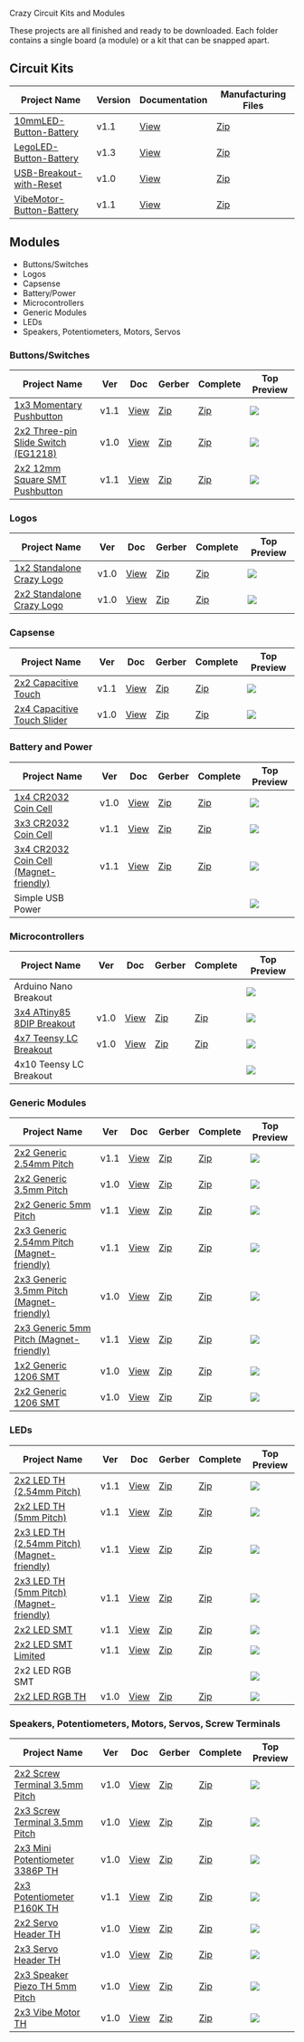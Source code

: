 Crazy Circuit Kits and Modules

These projects are all finished and ready to be downloaded. Each folder contains a single board (a module) or a kit that can be snapped apart. 

## Circuit Kits

|Project Name|Version|Documentation|Manufacturing Files|
|------------|-------|-------------|-------------------|
|<a href="https://github.com/wickerbox/Crazy-Circuits/tree/master/Circuit-Kits/Circuit-Kits/10mmLED-Button-Battery">10mmLED-Button-Battery</a>|v1.1|<a href="https://github.com/wickerbox/Crazy-Circuits/blob/master/Circuit-Kits/Circuit-Kits/10mmLED-Button-Battery/10mmLED-Button-Battery-v1.1.pdf">View</a>|<a href="https://github.com/wickerbox/Crazy-Circuits/raw/master/Circuit-Kits/Circuit-Kits/10mmLED-Button-Battery/10mmLED-Button-Battery-v1.1.zip">Zip</a>|
|<a href="https://github.com/wickerbox/Crazy-Circuits/tree/master/Circuit-Kits/Circuit-Kits/LegoLED-Button-Battery">LegoLED-Button-Battery</a>|v1.3|<a href="https://github.com/wickerbox/Crazy-Circuits/blob/master/Circuit-Kits/Circuit-Kits/LegoLED-Button-Battery/LegoLED-Button-Battery-v1.3.pdf">View</a>|<a href="https://github.com/wickerbox/Crazy-Circuits/raw/master/Circuit-Kits/Circuit-Kits/LegoLED-Button-Battery/LegoLED-Button-Battery-v1.3.zip">Zip</a>|
|<a href="https://github.com/wickerbox/Crazy-Circuits/tree/master/Circuit-Kits/Circuit-Kits/USB-Breakout-with-Reset">USB-Breakout-with-Reset</a>|v1.0|<a href="https://github.com/wickerbox/Crazy-Circuits/blob/master/Circuit-Kits/Circuit-Kits/USB-Breakout-with-Reset/USB-Breakout-with-Reset-v1.0.pdf">View</a>|<a href="https://github.com/wickerbox/Crazy-Circuits/raw/master/Circuit-Kits/Circuit-Kits/USB-Breakout-with-Reset/USB-Breakout-with-Reset-v1.0.zip">Zip</a>|
|<a href="https://github.com/wickerbox/Crazy-Circuits/tree/master/Circuit-Kits/Circuit-Kits/VibeMotor-Button-Battery">VibeMotor-Button-Battery</a>|v1.1|<a href="https://github.com/wickerbox/Crazy-Circuits/blob/master/Circuit-Kits/Circuit-Kits/VibeMotor-Button-Battery/VibeMotor-Button-Battery-v1.1.pdf">View</a>|<a href="https://github.com/wickerbox/Crazy-Circuits/raw/master/Circuit-Kits/Circuit-Kits/VibeMotor-Button-Battery/VibeMotor-Button-Battery-v1.1.zip">Zip</a>|

## Modules

- Buttons/Switches
- Logos
- Capsense
- Battery/Power
- Microcontrollers
- Generic Modules
- LEDs
- Speakers, Potentiometers, Motors, Servos

### Buttons/Switches 

|Project Name|Ver|Doc|Gerber|Complete|Top Preview|
|------------|---|---|------|--------|-----------|
|<a href="https://github.com/wickerbox/Crazy-Circuits/tree/master/Circuit-Kits/Modules/1x3-Button-Momentary">1x3 Momentary Pushbutton</a>|v1.1|<a href="https://github.com/wickerbox/Crazy-Circuits/blob/master/Circuit-Kits/Modules/1x3-Button-Momentary/1x3-Button-Momentary-v1.1.pdf">View</a>|<a href="https://github.com/wickerbox/Crazy-Circuits/blob/master/Circuit-Kits/Modules/1x3-Button-Momentary/gerbers/1x3-Button-Momentary-v1.1-gerbers.zip?raw=true">Zip</a>|<a href="https://github.com/wickerbox/Crazy-Circuits/blob/master/Circuit-Kits/Modules/1x3-Button-Momentary/1x3-Button-Momentary-v1.1.zip?raw=true">Zip</a>|<img src="https://github.com/wickerbox/Crazy-Circuits/blob/master/Circuit-Kits/Modules/1x3-Button-Momentary/thumb.png">|
|<a href="https://github.com/wickerbox/Crazy-Circuits/tree/master/Circuit-Kits/Modules/2x2-Switch-Slide">2x2 Three-pin Slide Switch (EG1218)</a>|v1.0|<a href="https://github.com/wickerbox/Crazy-Circuits/blob/master/Circuit-Kits/Modules/2x2-Switch-Slide/2x2-Switch-Slide-v1.0.pdf">View</a>|<a href="https://github.com/wickerbox/Crazy-Circuits/blob/master/Circuit-Kits/Modules/2x2-Switch-Slide/gerbers/2x2-Switch-Slide-v1.0-gerbers.zip?raw=true">Zip</a>|<a href="https://github.com/wickerbox/Crazy-Circuits/blob/master/Circuit-Kits/Modules/2x2-Switch-Slide/2x2-Switch-Slide-v1.0.zip?raw=true">Zip</a>|<img src="https://github.com/wickerbox/Crazy-Circuits/blob/master/Circuit-Kits/Modules/2x2-Switch-Slide/thumb.png">|
|<a href="https://github.com/wickerbox/Crazy-Circuits/tree/master/Circuit-Kits/Modules/2x2-12mm-Square-SMT-Pushbutton">2x2 12mm Square SMT Pushbutton</a>|v1.1|<a href="https://github.com/wickerbox/Crazy-Circuits/blob/master/Circuit-Kits/Modules/2x2-12mm-Square-SMT-Pushbutton/2x2-12mm-Square-SMT-Pushbutton-v1.1.pdf">View</a>|<a href="https://github.com/wickerbox/Crazy-Circuits/raw/master/Circuit-Kits/Modules/2x2-12mm-Square-SMT-Pushbutton/gerbers/2x2-12mm-Square-SMT-Pushbutton-v1.1-gerbers.zip">Zip</a>|<a href="https://github.com/wickerbox/Crazy-Circuits/blob/master/Circuit-Kits/Modules/2x2-12mm-Square-SMT-Pushbutton/2x2-12mm-Square-SMT-Pushbutton-v1.1.zip?raw=true">Zip</a>|<img src="https://github.com/wickerbox/Crazy-Circuits/blob/master/Circuit-Kits/Modules/2x2-12mm-Square-SMT-Pushbutton/thumb.png"> 

### Logos

|Project Name|Ver|Doc|Gerber|Complete|Top Preview|
|------------|---|---|------|--------|-----------|
|<a href="https://github.com/wickerbox/Crazy-Circuits/tree/master/Circuit-Kits/Modules/1x2-Logo-Crazy-Circuits">1x2 Standalone Crazy Logo</a>|v1.0|<a href="https://github.com/wickerbox/Crazy-Circuits/blob/master/Circuit-Kits/Modules/1x2-Logo-Crazy-Circuits/1x2-Logo-Crazy-Circuits-v1.0.pdf">View</a>|<a href="https://github.com/wickerbox/Crazy-Circuits/raw/master/Circuit-Kits/Modules/1x2-Logo-Crazy-Circuits/gerbers/1x2-Logo-Crazy-Circuits-v1.0-gerbers.zip">Zip</a>|<a href="https://github.com/wickerbox/Crazy-Circuits/blob/master/Circuit-Kits/Modules/1x2-Logo-Crazy-Circuits/1x2-Logo-Crazy-Circuits-v1.0.zip?raw=true">Zip</a>|<img src="https://github.com/wickerbox/Crazy-Circuits/blob/master/Circuit-Kits/Modules/1x2-Logo-Crazy-Circuits/thumb.png"> 
|<a href="https://github.com/wickerbox/Crazy-Circuits/tree/master/Circuit-Kits/Modules/2x2-Logo-Crazy-Circuits">2x2 Standalone Crazy Logo</a>|v1.0|<a href="https://github.com/wickerbox/Crazy-Circuits/blob/master/Circuit-Kits/Modules/2x2-Logo-Crazy-Circuits/2x2-Logo-Crazy-Circuits-v1.0.pdf">View</a>|<a href="https://github.com/wickerbox/Crazy-Circuits/raw/master/Circuit-Kits/Modules/2x2-Logo-Crazy-Circuits/gerbers/2x2-Logo-Crazy-Circuits-v1.0-gerbers.zip">Zip</a>|<a href="https://github.com/wickerbox/Crazy-Circuits/blob/master/Circuit-Kits/Modules/2x2-Logo-Crazy-Circuits/2x2-Logo-Crazy-Circuits-v1.0.zip?raw=true">Zip</a>|<img src="https://github.com/wickerbox/Crazy-Circuits/blob/master/Circuit-Kits/Modules/2x2-Logo-Crazy-Circuits/thumb.png">|

### Capsense

|Project Name|Ver|Doc|Gerber|Complete|Top Preview|
|------------|---|---|------|--------|-----------|
|<a href="https://github.com/wickerbox/Crazy-Circuits/tree/master/Circuit-Kits/Modules/2x2-Cap-Touch">2x2 Capacitive Touch</a>|v1.1|<a href="https://github.com/wickerbox/Crazy-Circuits/blob/master/Circuit-Kits/Modules/2x2-Cap-Touch/2x2-Cap-Touch-v1.1.pdf">View</a>|<a href="https://github.com/wickerbox/Crazy-Circuits/raw/master/Circuit-Kits/Modules/2x2-Cap-Touch/gerbers/2x2-Cap-Touch-v1.1-gerbers.zip">Zip</a>|<a href="https://github.com/wickerbox/Crazy-Circuits/blob/master/Circuit-Kits/Modules/2x2-Cap-Touch/2x2-Cap-Touch-v1.1.zip?raw=true">Zip</a>|<img src="https://github.com/wickerbox/Crazy-Circuits/blob/master/Circuit-Kits/Modules/2x2-Cap-Touch/thumb.png">|
|<a href="https://github.com/wickerbox/Crazy-Circuits/tree/master/Circuit-Kits/Modules/2x4-Cap-Touch-Slider">2x4 Capacitive Touch Slider</a>|v1.0|<a href="https://github.com/wickerbox/Crazy-Circuits/blob/master/Circuit-Kits/Modules/2x4-Cap-Touch-Slider/2x4-Cap-Touch-Slider-v1.0.pdf">View</a>|<a href="https://github.com/wickerbox/Crazy-Circuits/raw/master/Circuit-Kits/Modules/2x4-Cap-Touch-Slider/gerbers/2x4-Cap-Touch-Slider-v1.0-gerbers.zip">Zip</a>|<a href="https://github.com/wickerbox/Crazy-Circuits/blob/master/Circuit-Kits/Modules/2x4-Cap-Touch-Slider/2x4-Cap-Touch-Slider-v1.0.zip?raw=true">Zip</a>|<img src="https://github.com/wickerbox/Crazy-Circuits/blob/master/Circuit-Kits/Modules/2x4-Cap-Touch-Slider/thumb.png">|

### Battery and Power 

|Project Name|Ver|Doc|Gerber|Complete|Top Preview|
|------------|---|---|------|--------|-----------|
|<a href="https://github.com/wickerbox/Crazy-Circuits/tree/master/Circuit-Kits/Modules/1x4-CR2032">1x4 CR2032 Coin Cell</a>|v1.0|<a href="https://github.com/wickerbox/Crazy-Circuits/blob/master/Circuit-Kits/Modules/1x4-CR2032/1x4-CR2032-v1.0.pdf">View</a>|<a href="https://github.com/wickerbox/Crazy-Circuits/blob/master/Circuit-Kits/Modules/1x4-CR2032/1x4-CR2032-v1.0-gerbers.zip?raw=true">Zip</a>|<a href="https://github.com/wickerbox/Crazy-Circuits/blob/master/Circuit-Kits/Modules/1x4-CR2032/1x4-CR2032-v1.0.zip?raw=true">Zip</a>|<img src="https://github.com/wickerbox/Crazy-Circuits/blob/master/Circuit-Kits/Modules/1x4-CR2032/thumb.png?raw=true">|
|<a href="https://github.com/wickerbox/Crazy-Circuits/tree/master/Circuit-Kits/Modules/3x3-CR2032-Coin-Cell">3x3 CR2032 Coin Cell</a>|v1.1|<a href="https://github.com/wickerbox/Crazy-Circuits/blob/master/Circuit-Kits/Modules/3x3-CR2032-Coin-Cell/3x3-CR2032-Coin-Cell-v1.1.pdf">View</a>|<a href="https://github.com/wickerbox/Crazy-Circuits/blob/master/Circuit-Kits/Modules/3x3-CR2032-Coin-Cell/3x3-CR2032-Coin-Cell-v1.1-gerbers.zip?raw=true">Zip</a>|<a href="https://github.com/wickerbox/Crazy-Circuits/blob/master/Circuit-Kits/Modules/3x3-CR2032-Coin-Cell/3x3-CR2032-Coin-Cell-v1.1.zip?raw=true">Zip</a>|<img src="https://github.com/wickerbox/Crazy-Circuits/blob/master/Circuit-Kits/Modules/3x3-CR2032-Coin-Cell/thumb.png?raw=true">|
|<a href="https://github.com/wickerbox/Crazy-Circuits/tree/master/Circuit-Kits/Modules/3x4-CR2032-Coin-Cell-Magnet">3x4 CR2032 Coin Cell (Magnet-friendly)</a>|v1.1|<a href="https://github.com/wickerbox/Crazy-Circuits/blob/master/Circuit-Kits/Modules/3x4-CR2032-Coin-Cell-Magnet/3x4-CR2032-Coin-Cell-Magnet-v1.1.pdf">View</a>|<a href="https://github.com/wickerbox/Crazy-Circuits/raw/master/Circuit-Kits/Modules/3x4-CR2032-Coin-Cell-Magnet/gerbers/3x4-CR2032-Coin-Cell-Magnet-v1.1-gerbers.zip">Zip</a>|<a href="https://github.com/wickerbox/Crazy-Circuits/blob/master/Circuit-Kits/Modules/3x4-CR2032-Coin-Cell-Magnet/3x4-CR2032-Coin-Cell-Magnet-v1.1.zip?raw=true">Zip</a>|<img src="https://github.com/wickerbox/Crazy-Circuits/blob/master/Circuit-Kits/Modules/3x4-CR2032-Coin-Cell-Magnet/thumb.png?raw=true">|
|Simple USB Power|||||<img src="https://github.com/wickerbox/Crazy-Circuits/blob/master/Circuit-Kits/test.png">|

### Microcontrollers

|Project Name|Ver|Doc|Gerber|Complete|Top Preview|
|------------|---|---|------|--------|-----------|
|Arduino Nano Breakout|||||<img src="https://github.com/wickerbox/Crazy-Circuits/blob/master/Circuit-Kits/test.png">|
|<a href="https://github.com/wickerbox/Crazy-Circuits/tree/master/Circuit-Kits/Modules/3x4-ATtiny85-8DIP-Breakout">3x4 ATtiny85 8DIP Breakout</a>|v1.0|<a href="https://github.com/wickerbox/Crazy-Circuits/blob/master/Circuit-Kits/Modules/3x4-ATtiny85-8DIP-Breakout/3x4-ATtiny85-8DIP-Breakout-v1.0.pdf">View</a>|<a href="https://github.com/wickerbox/Crazy-Circuits/blob/master/Circuit-Kits/Modules/3x4-ATtiny85-8DIP-Breakout/3x4-ATtiny85-8DIP-Breakout-v1.0-gerbers.zip?raw=true">Zip</a>|<a href="https://github.com/wickerbox/Crazy-Circuits/blob/master/Circuit-Kits/Modules/3x4-ATtiny85-8DIP-Breakout/3x4-ATtiny85-8DIP-Breakout-v1.0.zip?raw=true">Zip</a>|<img src="https://github.com/wickerbox/Crazy-Circuits/blob/master/Circuit-Kits/Modules/3x4-ATtiny85-8DIP-Breakout/thumb.png?raw=true">|
|<a href="https://github.com/wickerbox/Crazy-Circuits/tree/master/Circuit-Kits/Modules/4x7-Teensy-Breakout">4x7 Teensy LC Breakout</a>|v1.0|<a href="https://github.com/wickerbox/Crazy-Circuits/blob/master/Circuit-Kits/Modules/4x7-Teensy-Breakout/4x7-Teensy-Breakout-v1.0.pdf">View</a>|<a href="https://github.com/wickerbox/Crazy-Circuits/blob/master/Circuit-Kits/Modules/4x7-Teensy-Breakout/4x7-Teensy-Breakout-v1.0-gerbers.zip?raw=true">Zip</a>|<a href="https://github.com/wickerbox/Crazy-Circuits/blob/master/Circuit-Kits/Modules/4x7-Teensy-Breakout/4x7-Teensy-Breakout-v1.0.zip?raw=true">Zip</a>|<img src="https://github.com/wickerbox/Crazy-Circuits/blob/master/Circuit-Kits/Modules/4x7-Teensy-Breakout/thumb.png?raw=true">|
|4x10 Teensy LC Breakout|||||<img src="https://github.com/wickerbox/Crazy-Circuits/blob/master/Circuit-Kits/test.png">|

### Generic Modules 

|Project Name|Ver|Doc|Gerber|Complete|Top Preview|
|------------|---|---|------|--------|-----------|
|<a href="https://github.com/wickerbox/Crazy-Circuits/tree/master/Circuit-Kits/Modules/2x2-Generic-2.54mm-Pitch">2x2 Generic 2.54mm Pitch</a>|v1.1|<a href="https://github.com/wickerbox/Crazy-Circuits/blob/master/Circuit-Kits/Modules/2x2-Generic-2.54mm-Pitch/2x2-Generic-2.54mm-Pitch-v1.1.pdf">View</a>|<a href="https://github.com/wickerbox/Crazy-Circuits/blob/master/Circuit-Kits/Modules/2x2-Generic-2.54mm-Pitch/gerbers/2x2-Generic-2.54mm-Pitch-v1.1-gerbers.zip">Zip</a>|<a href="https://github.com/wickerbox/Crazy-Circuits/blob/master/Circuit-Kits/Modules/2x2-Generic-2.54mm-Pitch/2x2-Generic-2.54mm-Pitch-v1.1.zip?raw=true">Zip</a>|<img src="https://github.com/wickerbox/Crazy-Circuits/blob/master/Circuit-Kits/Modules/2x2-Generic-2.54mm-Pitch/thumb.png">|
|<a href="https://github.com/wickerbox/Crazy-Circuits/tree/master/Circuit-Kits/Modules/2x2-Generic-3.5mm-Pitch">2x2 Generic 3.5mm Pitch</a>|v1.0|<a href="https://github.com/wickerbox/Crazy-Circuits/blob/master/Circuit-Kits/Modules/2x2-Generic-3.5mm-Pitch/2x2-Generic-3.5mm-Pitch-v1.0.pdf">View</a>|<a href="https://github.com/wickerbox/Crazy-Circuits/raw/master/Circuit-Kits/Modules/2x2-Generic-3.5mm-Pitch/gerbers/2x2-Generic-3.5mm-Pitch-v1.0-gerbers.zip">Zip</a>|<a href="https://github.com/wickerbox/Crazy-Circuits/blob/master/Circuit-Kits/Modules/2x2-Generic-3.5mm-Pitch/2x2-Generic-3.5mm-Pitch-v1.0.zip?raw=true">Zip</a>|<img src="https://github.com/wickerbox/Crazy-Circuits/blob/master/Circuit-Kits/Modules/2x2-Generic-3.5mm-Pitch/thumb.png">|
|<a href="https://github.com/wickerbox/Crazy-Circuits/tree/master/Circuit-Kits/Modules/2x2-Generic-5mm-Pitch">2x2 Generic 5mm Pitch</a>|v1.1|<a href="https://github.com/wickerbox/Crazy-Circuits/blob/master/Circuit-Kits/Modules/2x2-Generic-5mm-Pitch/2x2-Generic-5mm-Pitch-v1.1.pdf">View</a>|<a href="https://github.com/wickerbox/Crazy-Circuits/blob/master/Circuit-Kits/Modules/2x2-Generic-5mm-Pitch/gerbers/2x2-Generic-5mm-Pitch-v1.1-gerbers.zip">Zip</a>|<a href="https://github.com/wickerbox/Crazy-Circuits/blob/master/Circuit-Kits/Modules/2x2-Generic-5mm-Pitch/2x2-Generic-5mm-Pitch-v1.1.zip?raw=true">Zip</a>|<img src="https://github.com/wickerbox/Crazy-Circuits/blob/master/Circuit-Kits/Modules/2x2-Generic-5mm-Pitch/thumb.png">|
|<a href="https://github.com/wickerbox/Crazy-Circuits/tree/master/Circuit-Kits/Modules/2x3-Generic-2.54mm-Pitch-Magnet">2x3 Generic 2.54mm Pitch (Magnet-friendly)</a>|v1.1|<a href="https://github.com/wickerbox/Crazy-Circuits/blob/master/Circuit-Kits/Modules/2x3-Generic-2.54mm-Pitch-Magnet/2x3-Generic-2.54mm-Pitch-Magnet-v1.1.pdf">View</a>|<a href="https://github.com/wickerbox/Crazy-Circuits/blob/master/Circuit-Kits/Modules/2x3-Generic-2.54mm-Pitch-Magnet/gerbers/2x3-Generic-2.54mm-Pitch-Magnet-v1.1-gerbers.zip">Zip</a>|<a href="https://github.com/wickerbox/Crazy-Circuits/blob/master/Circuit-Kits/Modules/2x3-Generic-2.54mm-Pitch-Magnet/2x3-Generic-2.54mm-Pitch-Magnet-v1.1.zip?raw=true">Zip</a>|<img src="https://github.com/wickerbox/Crazy-Circuits/blob/master/Circuit-Kits/Modules/2x3-Generic-2.54mm-Pitch-Magnet/thumb.png">|
|<a href="https://github.com/wickerbox/Crazy-Circuits/tree/master/Circuit-Kits/Modules/2x3-Generic-3.5mm-Pitch-Magnet">2x3 Generic 3.5mm Pitch (Magnet-friendly)</a>|v1.0|<a href="https://github.com/wickerbox/Crazy-Circuits/blob/master/Circuit-Kits/Modules/2x3-Generic-3.5mm-Pitch-Magnet/2x3-Generic-3.5mm-Pitch-Magnet-v1.0.pdf">View</a>|<a href="https://github.com/wickerbox/Crazy-Circuits/raw/master/Circuit-Kits/Modules/2x3-Generic-3.5mm-Pitch-Magnet/gerbers/2x3-Generic-3.5mm-Pitch-Magnet-v1.0-gerbers.zip">Zip</a>|<a href="https://github.com/wickerbox/Crazy-Circuits/blob/master/Circuit-Kits/Modules/2x3-Generic-3.5mm-Pitch-Magnet/2x3-Generic-3.5mm-Pitch-Magnet-v1.0.zip?raw=true">Zip</a>|<img src="https://github.com/wickerbox/Crazy-Circuits/blob/master/Circuit-Kits/Modules/2x3-Generic-3.5mm-Pitch-Magnet/thumb.png">|
|<a href="https://github.com/wickerbox/Crazy-Circuits/tree/master/Circuit-Kits/Modules/2x3-Generic-5mm-Pitch-Magnet">2x3 Generic 5mm Pitch (Magnet-friendly)</a>|v1.1|<a href="https://github.com/wickerbox/Crazy-Circuits/blob/master/Circuit-Kits/Modules/2x3-Generic-5mm-Pitch-Magnet/2x3-Generic-5mm-Pitch-Magnet-v1.1.pdf">View</a>|<a href="https://github.com/wickerbox/Crazy-Circuits/blob/master/Circuit-Kits/Modules/2x3-Generic-5mm-Pitch-Magnet/gerbers/2x3-Generic-5mm-Pitch-Magnet-v1.1-gerbers.zip">Zip</a>|<a href="https://github.com/wickerbox/Crazy-Circuits/blob/master/Circuit-Kits/Modules/2x3-Generic-5mm-Pitch-Magnet/2x3-Generic-5mm-Pitch-Magnet-v1.1.zip?raw=true">Zip</a>|<img src="https://github.com/wickerbox/Crazy-Circuits/blob/master/Circuit-Kits/Modules/2x3-Generic-5mm-Pitch-Magnet/thumb.png">|
|<a href="https://github.com/wickerbox/Crazy-Circuits/tree/master/Circuit-Kits/Modules/1x2-Generic-1206-SMT">1x2 Generic 1206 SMT</a>|v1.0|<a href="https://github.com/wickerbox/Crazy-Circuits/blob/master/Circuit-Kits/Modules/1x2-Generic-1206-SMT/1x2-Generic-1206-SMT-v1.0.pdf">View</a>|<a href="https://github.com/wickerbox/Crazy-Circuits/blob/master/Circuit-Kits/Modules/1x2-Generic-1206-SMT/gerbers/1x2-Generic-1206-SMT-v1.0-gerbers.zip">Zip</a>|<a href="https://github.com/wickerbox/Crazy-Circuits/blob/master/Circuit-Kits/Modules/1x2-Generic-1206-SMT/1x2-Generic-1206-SMT-v1.0.zip?raw=true">Zip</a>|<img src="https://github.com/wickerbox/Crazy-Circuits/blob/master/Circuit-Kits/Modules/1x2-Generic-1206-SMT/thumb.png">|
|<a href="https://github.com/wickerbox/Crazy-Circuits/tree/master/Circuit-Kits/Modules/2x2-Generic-1206-SMT">2x2 Generic 1206 SMT</a>|v1.0|<a href="https://github.com/wickerbox/Crazy-Circuits/blob/master/Circuit-Kits/Modules/2x2-Generic-1206-SMT/2x2-Generic-1206-SMT-v1.0.pdf">View</a>|<a href="https://github.com/wickerbox/Crazy-Circuits/blob/master/Circuit-Kits/Modules/2x2-Generic-1206-SMT/gerbers/2x2-Generic-1206-SMT-v1.0-gerbers.zip">Zip</a>|<a href="https://github.com/wickerbox/Crazy-Circuits/blob/master/Circuit-Kits/Modules/2x2-Generic-1206-SMT/2x2-Generic-1206-SMT-v1.0.zip?raw=true">Zip</a>|<img src="https://github.com/wickerbox/Crazy-Circuits/blob/master/Circuit-Kits/Modules/2x2-Generic-1206-SMT/thumb.png">|

### LEDs

|Project Name|Ver|Doc|Gerber|Complete|Top Preview|
|------------|---|---|------|--------|-----------|
|<a href="https://github.com/wickerbox/Crazy-Circuits/tree/master/Circuit-Kits/Modules/2x2-LED-TH-2.54mm-Pitch">2x2 LED TH (2.54mm Pitch)</a>|v1.1|<a href="https://github.com/wickerbox/Crazy-Circuits/blob/master/Circuit-Kits/Modules/2x2-LED-TH-2.54mm-Pitch/2x2-LED-TH-2.54mm-Pitch-v1.1.pdf">View</a>|<a href="https://github.com/wickerbox/Crazy-Circuits/raw/master/Circuit-Kits/Modules/2x2-LED-TH-2.54mm-Pitch/gerbers/2x2-LED-TH-2.54mm-Pitch-v1.1-gerbers.zip">Zip</a>|<a href="https://github.com/wickerbox/Crazy-Circuits/raw/master/Circuit-Kits/Modules/2x2-LED-TH-2.54mm-Pitch/2x2-LED-TH-2.54mm-Pitch-v1.1.zip">Zip</a>|<img src="https://github.com/wickerbox/Crazy-Circuits/blob/master/Circuit-Kits/Modules/2x2-LED-TH-2.54mm-Pitch/thumb.png">|
|<a href="https://github.com/wickerbox/Crazy-Circuits/tree/master/Circuit-Kits/Modules/2x2-LED-TH-5mm-Pitch">2x2 LED TH (5mm Pitch)</a>|v1.1|<a href="https://github.com/wickerbox/Crazy-Circuits/blob/master/Circuit-Kits/Modules/2x2-LED-TH-5mm-Pitch/2x2-LED-TH-5mm-Pitch-v1.1.pdf">View</a>|<a href="https://github.com/wickerbox/Crazy-Circuits/raw/master/Circuit-Kits/Modules/2x2-LED-TH-5mm-Pitch/gerbers/2x2-LED-TH-5mm-Pitch-v1.1-gerbers.zip">Zip</a>|<a href="https://github.com/wickerbox/Crazy-Circuits/raw/master/Circuit-Kits/Modules/2x2-LED-TH-5mm-Pitch/2x2-LED-TH-5mm-Pitch-v1.1.zip">Zip</a>|<img src="https://github.com/wickerbox/Crazy-Circuits/blob/master/Circuit-Kits/Modules/2x2-LED-TH-5mm-Pitch/thumb.png">|
|<a href="https://github.com/wickerbox/Crazy-Circuits/tree/master/Circuit-Kits/Modules/2x3-LED-TH-2.54mm-Pitch-Magnet">2x3 LED TH (2.54mm Pitch) (Magnet-friendly)</a>|v1.1|<a href="https://github.com/wickerbox/Crazy-Circuits/blob/master/Circuit-Kits/Modules/2x3-LED-TH-2.54mm-Pitch-Magnet/2x3-LED-TH-2.54mm-Pitch-Magnet-v1.1.pdf">View</a>|<a href="https://github.com/wickerbox/Crazy-Circuits/raw/master/Circuit-Kits/Modules/2x3-LED-TH-2.54mm-Pitch-Magnet/gerbers/2x3-LED-TH-2.54mm-Pitch-Magnet-v1.1-gerbers.zip">Zip</a>|<a href="https://github.com/wickerbox/Crazy-Circuits/raw/master/Circuit-Kits/Modules/2x3-LED-TH-2.54mm-Pitch-Magnet/2x3-LED-TH-2.54mm-Pitch-Magnet-v1.1.zip">Zip</a>|<img src="https://github.com/wickerbox/Crazy-Circuits/blob/master/Circuit-Kits/Modules/2x3-LED-TH-2.54mm-Pitch-Magnet/thumb.png">|
|<a href="https://github.com/wickerbox/Crazy-Circuits/tree/master/Circuit-Kits/Modules/2x3-LED-TH-5mm-Pitch-Magnet">2x3 LED TH (5mm Pitch) (Magnet-friendly)</a>|v1.1|<a href="https://github.com/wickerbox/Crazy-Circuits/blob/master/Circuit-Kits/Modules/2x3-LED-TH-5mm-Pitch-Magnet/2x3-LED-TH-5mm-Pitch-Magnet-v1.1.pdf">View</a>|<a href="https://github.com/wickerbox/Crazy-Circuits/raw/master/Circuit-Kits/Modules/2x3-LED-TH-5mm-Pitch-Magnet/gerbers/2x3-LED-TH-5mm-Pitch-Magnet-v1.1-gerbers.zip">Zip</a>|<a href="https://github.com/wickerbox/Crazy-Circuits/raw/master/Circuit-Kits/Modules/2x3-LED-TH-5mm-Pitch-Magnet/2x3-LED-TH-5mm-Pitch-Magnet-v1.1.zip">Zip</a>|<img src="https://github.com/wickerbox/Crazy-Circuits/blob/master/Circuit-Kits/Modules/2x3-LED-TH-5mm-Pitch-Magnet/thumb.png">|
|<a href="https://github.com/wickerbox/Crazy-Circuits/tree/master/Circuit-Kits/Modules/2x2-LED-SMT">2x2 LED SMT</a>|v1.1|<a href="https://github.com/wickerbox/Crazy-Circuits/blob/master/Circuit-Kits/Modules/2x2-LED-SMT/2x2-LED-SMT-v1.1.pdf">View</a>|<a href="https://github.com/wickerbox/Crazy-Circuits/raw/master/Circuit-Kits/Modules/2x2-LED-SMT/gerbers/2x2-LED-SMT-v1.1-gerbers.zip">Zip</a>|<a href="https://github.com/wickerbox/Crazy-Circuits/raw/master/Circuit-Kits/Modules/2x2-LED-SMT/2x2-LED-SMT-v1.1.zip">Zip</a>|<img src="https://github.com/wickerbox/Crazy-Circuits/blob/master/Circuit-Kits/Modules/2x2-LED-SMT/thumb.png">|
|<a href="https://github.com/wickerbox/Crazy-Circuits/tree/master/Circuit-Kits/Modules/2x2-LED-SMT-LIMITED">2x2 LED SMT Limited</a>|v1.1|<a href="https://github.com/wickerbox/Crazy-Circuits/blob/master/Circuit-Kits/Modules/2x2-LED-SMT-LIMITED/2x2-LED-SMT-LIMITED-v1.1.pdf">View</a>|<a href="https://github.com/wickerbox/Crazy-Circuits/raw/master/Circuit-Kits/Modules/2x2-LED-SMT-LIMITED/gerbers/2x2-LED-SMT-LIMITED-v1.1-gerbers.zip">Zip</a>|<a href="https://github.com/wickerbox/Crazy-Circuits/raw/master/Circuit-Kits/Modules/2x2-LED-SMT-LIMITED/2x2-LED-SMT-LIMITED-v1.1.zip">Zip</a>|<img src="https://github.com/wickerbox/Crazy-Circuits/blob/master/Circuit-Kits/Modules/2x2-LED-SMT-LIMITED/thumb.png">|
|2x2 LED RGB SMT|||||<img src="https://github.com/wickerbox/Crazy-Circuits/blob/master/Circuit-Kits/test.png">|
|<a href="https://github.com/wickerbox/Crazy-Circuits/tree/master/Circuit-Kits/Modules/2x2-LED-RGB-TH-4PIN">2x2 LED RGB TH</a>|v1.0|<a href="https://github.com/wickerbox/Crazy-Circuits/blob/master/Circuit-Kits/Modules/2x2-LED-RGB-TH-4PIN/2x2-LED-RGB-TH-4PIN-v1.0.pdf">View</a>|<a href="https://github.com/wickerbox/Crazy-Circuits/raw/master/Circuit-Kits/Modules/2x2-LED-RGB-TH-4PIN/gerbers/2x2-LED-RGB-TH-4PIN-v1.0-gerbers.zip">Zip</a>|<a href="https://github.com/wickerbox/Crazy-Circuits/raw/master/Circuit-Kits/Modules/2x2-LED-RGB-TH-4PIN/2x2-LED-RGB-TH-4PIN-v1.0.zip">Zip</a>|<img src="https://github.com/wickerbox/Crazy-Circuits/blob/master/Circuit-Kits/Modules/2x2-LED-RGB-TH-4PIN/thumb.png">|

### Speakers, Potentiometers, Motors, Servos, Screw Terminals

|Project Name|Ver|Doc|Gerber|Complete|Top Preview|
|------------|---|---|------|--------|-----------|
|<a href="https://github.com/wickerbox/Crazy-Circuits/tree/master/Circuit-Kits/Modules/2x2-Screw-Terminal-3.5mm-Pitch">2x2 Screw Terminal 3.5mm Pitch</a>|v1.0|<a href="https://github.com/wickerbox/Crazy-Circuits/blob/master/Circuit-Kits/Modules/2x2-Screw-Terminal-3.5mm-Pitch/2x2-Screw-Terminal-3.5mm-Pitch-v1.0.pdf">View</a>|<a href="https://github.com/wickerbox/Crazy-Circuits/raw/master/Circuit-Kits/Modules/2x2-Screw-Terminal-3.5mm-Pitch/gerbers/2x2-Screw-Terminal-3.5mm-Pitch-v1.0-gerbers.zip">Zip</a>|<a href="https://github.com/wickerbox/Crazy-Circuits/raw/master/Circuit-Kits/Modules/2x2-Screw-Terminal-3.5mm-Pitch/2x2-Screw-Terminal-3.5mm-Pitch-v1.0.zip">Zip</a>|<img src="https://github.com/wickerbox/Crazy-Circuits/blob/master/Circuit-Kits/Modules/2x2-Screw-Terminal-3.5mm-Pitch/thumb.png">|
|<a href="https://github.com/wickerbox/Crazy-Circuits/tree/master/Circuit-Kits/Modules/2x3-Screw-Terminal-3.5mm-Pitch">2x3 Screw Terminal 3.5mm Pitch</a>|v1.0|<a href="https://github.com/wickerbox/Crazy-Circuits/blob/master/Circuit-Kits/Modules/2x3-Screw-Terminal-3.5mm-Pitch/2x3-Screw-Terminal-3.5mm-Pitch-v1.0.pdf">View</a>|<a href="https://github.com/wickerbox/Crazy-Circuits/raw/master/Circuit-Kits/Modules/2x3-Screw-Terminal-3.5mm-Pitch/gerbers/2x3-Screw-Terminal-3.5mm-Pitch-v1.0-gerbers.zip">Zip</a>|<a href="https://github.com/wickerbox/Crazy-Circuits/raw/master/Circuit-Kits/Modules/2x3-Screw-Terminal-3.5mm-Pitch/2x3-Screw-Terminal-3.5mm-Pitch-v1.0.zip">Zip</a>|<img src="https://github.com/wickerbox/Crazy-Circuits/blob/master/Circuit-Kits/Modules/2x3-Screw-Terminal-3.5mm-Pitch/thumb.png">|
|<a href="https://github.com/wickerbox/Crazy-Circuits/tree/master/Circuit-Kits/Modules/2x3-Mini-Potentiometer-3386P-TH">2x3 Mini Potentiometer 3386P TH</a>|v1.0|<a href="https://github.com/wickerbox/Crazy-Circuits/blob/master/Circuit-Kits/Modules/2x3-Mini-Potentiometer-3386P-TH/2x3-Mini-Potentiometer-3386P-TH-v1.0.pdf">View</a>|<a href="https://github.com/wickerbox/Crazy-Circuits/raw/master/Circuit-Kits/Modules/2x3-Mini-Potentiometer-3386P-TH/gerbers/2x3-Mini-Potentiometer-3386P-TH-v1.0-gerbers.zip">Zip</a>|<a href="https://github.com/wickerbox/Crazy-Circuits/raw/master/Circuit-Kits/Modules/2x3-Mini-Potentiometer-3386P-TH/2x3-Mini-Potentiometer-3386P-TH-v1.0.zip">Zip</a>|<img src="https://github.com/wickerbox/Crazy-Circuits/blob/master/Circuit-Kits/Modules/2x3-Mini-Potentiometer-3386P-TH/thumb.png">|
|<a href="https://github.com/wickerbox/Crazy-Circuits/tree/master/Circuit-Kits/Modules/2x3-Potentiometer-P160K-TH">2x3 Potentiometer P160K TH</a>|v1.1|<a href="https://github.com/wickerbox/Crazy-Circuits/blob/master/Circuit-Kits/Modules/2x3-Potentiometer-P160K-TH/2x3-Potentiometer-P160K-TH-v1.1.pdf">View</a>|<a href="https://github.com/wickerbox/Crazy-Circuits/raw/master/Circuit-Kits/Modules/2x3-Potentiometer-P160K-TH/gerbers/2x3-Potentiometer-P160K-TH-v1.1-gerbers.zip">Zip</a>|<a href="https://github.com/wickerbox/Crazy-Circuits/raw/master/Circuit-Kits/Modules/2x3-Potentiometer-P160K-TH/2x3-Potentiometer-P160K-TH-v1.1.zip">Zip</a>|<img src="https://github.com/wickerbox/Crazy-Circuits/blob/master/Circuit-Kits/Modules/2x3-Potentiometer-P160K-TH/thumb.png">|
|<a href="https://github.com/wickerbox/Crazy-Circuits/tree/master/Circuit-Kits/Modules/2x2-Servo-Header">2x2 Servo Header TH</a>|v1.0|<a href="https://github.com/wickerbox/Crazy-Circuits/blob/master/Circuit-Kits/Modules/2x2-Servo-Header/2x2-Servo-Header-v1.0.pdf">View</a>|<a href="https://github.com/wickerbox/Crazy-Circuits/raw/master/Circuit-Kits/Modules/2x2-Servo-Header/gerbers/2x2-Servo-Header-v1.0-gerbers.zip">Zip</a>|<a href="https://github.com/wickerbox/Crazy-Circuits/raw/master/Circuit-Kits/Modules/2x2-Servo-Header/2x2-Servo-Header-v1.0.zip">Zip</a>|<img src="https://github.com/wickerbox/Crazy-Circuits/blob/master/Circuit-Kits/Modules/2x2-Servo-Header/thumb.png">|
|<a href="https://github.com/wickerbox/Crazy-Circuits/tree/master/Circuit-Kits/Modules/2x3-Servo-Header">2x3 Servo Header TH</a>|v1.0|<a href="https://github.com/wickerbox/Crazy-Circuits/blob/master/Circuit-Kits/Modules/2x3-Servo-Header/2x3-Servo-Header-v1.0.pdf">View</a>|<a href="https://github.com/wickerbox/Crazy-Circuits/raw/master/Circuit-Kits/Modules/2x3-Servo-Header/gerbers/2x3-Servo-Header-v1.0-gerbers.zip">Zip</a>|<a href="https://github.com/wickerbox/Crazy-Circuits/raw/master/Circuit-Kits/Modules/2x3-Servo-Header/2x3-Servo-Header-v1.0.zip">Zip</a>|<img src="https://github.com/wickerbox/Crazy-Circuits/blob/master/Circuit-Kits/Modules/2x3-Servo-Header/thumb.png">|
|<a href="https://github.com/wickerbox/Crazy-Circuits/tree/master/Circuit-Kits/Modules/2x3-Speaker-TH-5mm-Pitch">2x3 Speaker Piezo TH 5mm Pitch</a>|v1.0|<a href="https://github.com/wickerbox/Crazy-Circuits/blob/master/Circuit-Kits/Modules/2x3-Speaker-TH-5mm-Pitch/2x3-Speaker-TH-5mm-Pitch-v1.0.pdf">View</a>|<a href="https://github.com/wickerbox/Crazy-Circuits/raw/master/Circuit-Kits/Modules/2x3-Speaker-TH-5mm-Pitch/gerbers/2x3-Speaker-TH-5mm-Pitch-v1.0-gerbers.zip">Zip</a>|<a href="https://github.com/wickerbox/Crazy-Circuits/raw/master/Circuit-Kits/Modules/2x3-Speaker-TH-5mm-Pitch/2x3-Speaker-TH-5mm-Pitch-v1.0.zip">Zip</a>|<img src="https://github.com/wickerbox/Crazy-Circuits/blob/master/Circuit-Kits/Modules/2x3-Speaker-TH-5mm-Pitch/thumb.png">|
|<a href="https://github.com/wickerbox/Crazy-Circuits/tree/master/Circuit-Kits/Modules/2x3-Vibe-Motor-TH">2x3 Vibe Motor TH</a>|v1.0|<a href="https://github.com/wickerbox/Crazy-Circuits/blob/master/Circuit-Kits/Modules/2x3-Vibe-Motor-TH/2x3-Vibe-Motor-TH-v1.0.pdf">View</a>|<a href="https://github.com/wickerbox/Crazy-Circuits/raw/master/Circuit-Kits/Modules/2x3-Vibe-Motor-TH/gerbers/2x3-Vibe-Motor-TH-v1.0-gerbers.zip">Zip</a>|<a href="https://github.com/wickerbox/Crazy-Circuits/raw/master/Circuit-Kits/Modules/2x3-Vibe-Motor-TH/2x3-Vibe-Motor-TH-v1.0.zip">Zip</a>|<img src="https://github.com/wickerbox/Crazy-Circuits/blob/master/Circuit-Kits/Modules/2x3-Vibe-Motor-TH/thumb.png">|

